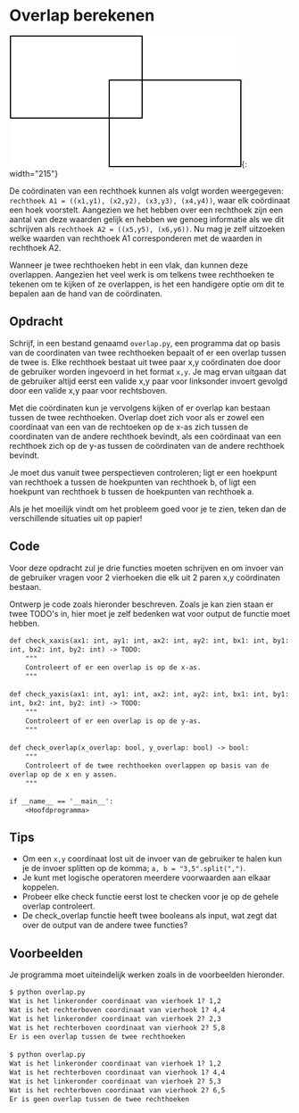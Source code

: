 # Overlap berekenen

![](rechthoeken.png){: width="215"}

De coördinaten van een rechthoek kunnen als volgt worden weergegeven: `rechthoek A1 = ((x1,y1), (x2,y2), (x3,y3), (x4,y4))`, waar elk coördinaat een hoek voorstelt.
Aangezien we het hebben over een rechthoek zijn een aantal van deze waarden gelijk en hebben we genoeg informatie als we dit schrijven als `rechthoek A2 = ((x5,y5), (x6,y6))`.
Nu mag je zelf uitzoeken welke waarden van rechthoek A1 corresponderen met de waarden in rechthoek A2.

Wanneer je twee rechthoeken hebt in een vlak, dan kunnen deze overlappen.
Aangezien het veel werk is om telkens twee rechthoeken te tekenen om te kijken of ze overlappen, is het een handigere optie om dit te bepalen aan de hand van de coördinaten.

## Opdracht

Schrijf, in een bestand genaamd `overlap.py`, een programma dat op basis van de coordinaten van twee rechthoeken bepaalt of er een overlap tussen de twee is. Elke rechthoek bestaat uit twee paar x,y coördinaten doe door de gebruiker worden ingevoerd in het format `x,y`. Je mag ervan uitgaan dat de gebruiker altijd eerst een valide x,y paar voor linksonder invoert gevolgd door een valide x,y paar voor rechtsboven.

Met die coördinaten kun je vervolgens kijken of er overlap kan bestaan tussen de twee rechthoeken. Overlap doet zich voor als er zowel een coordinaat van een van de rechtoeken op de x-as zich tussen de coordinaten van de andere rechthoek bevindt, als een coördinaat van een rechthoek zich op de y-as tussen de coördinaten van de andere rechthoek bevindt.

Je moet dus vanuit twee perspectieven controleren; ligt er een hoekpunt van rechthoek a tussen de hoekpunten van rechthoek b, of ligt een hoekpunt van rechthoek b tussen de hoekpunten van rechthoek a.

Als je het moeilijk vindt om het probleem goed voor je te zien, teken dan de verschillende situaties uit op papier!

## Code

Voor deze opdracht zul je drie functies moeten schrijven en om invoer van de gebruiker vragen voor 2 vierhoeken die elk uit 2 paren x,y coördinaten bestaan.

Ontwerp je code zoals hieronder beschreven. Zoals je kan zien staan er twee TODO's in, hier moet je zelf bedenken wat voor output de functie moet hebben.

    def check_xaxis(ax1: int, ay1: int, ax2: int, ay2: int, bx1: int, by1: int, bx2: int, by2: int) -> TODO:
        """
        Controleert of er een overlap is op de x-as.
        """

    def check_yaxis(ax1: int, ay1: int, ax2: int, ay2: int, bx1: int, by1: int, bx2: int, by2: int) -> TODO:
        """
        Controleert of er een overlap is op de y-as.
        """

    def check_overlap(x_overlap: bool, y_overlap: bool) -> bool:
        """
        Controleert of de twee rechthoeken overlappen op basis van de overlap op de x en y assen.
        """

    if __name__ == '__main__':
        <Hoofdprogramma>

## Tips

* Om een `x,y` coordinaat lost uit de invoer van de gebruiker te halen kun je de invoer splitten op de komma; `a, b = "3,5".split(",")`.
* Je kunt met logische operatoren meerdere voorwaarden aan elkaar koppelen.
* Probeer elke check functie eerst lost te checken voor je op de gehele overlap controleert.
* De check_overlap functie heeft twee booleans als input, wat zegt dat over de output van de andere twee functies?

## Voorbeelden

Je programma moet uiteindelijk werken zoals in de voorbeelden hieronder.

    $ python overlap.py    
    Wat is het linkeronder coordinaat van vierhoek 1? 1,2
    Wat is het rechterboven coordinaat van vierhook 1? 4,4
    Wat is het linkeronder coordinaat van vierhoek 2? 2,3
    Wat is het rechterboven coordinaat van vierhook 2? 5,8
    Er is een overlap tussen de twee rechthoeken

    $ python overlap.py
    Wat is het linkeronder coordinaat van vierhoek 1? 1,2
    Wat is het rechterboven coordinaat van vierhook 1? 4,4
    Wat is het linkeronder coordinaat van vierhoek 2? 5,3
    Wat is het rechterboven coordinaat van vierhook 2? 6,5
    Er is geen overlap tussen de twee rechthoeken
